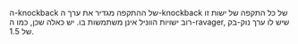 ה-knockback של ההתקפה מגדיר את ערך ה-knockback של כל התקפה של ישות זו רוב ישויות הווניל אינן משתמשות בו. יש כאלה שכן, כמו ה-ravager, שיש לו ערך נוק-בק של 1.5.
